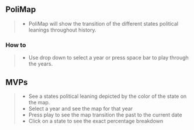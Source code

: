 ## PoliMap
> * PoliMap will show the transition of the different states political leanings throughout history.
### How to
> * Use drop down to select a year or press space bar to play through the years.
## MVPs
> * See a states political leaning depicted by the color of the state on the map.
> * Select a year and see the map for that year
> * Press play to see the map transition the past to the current date
> * Click on a state to see the exact percentage breakdown
